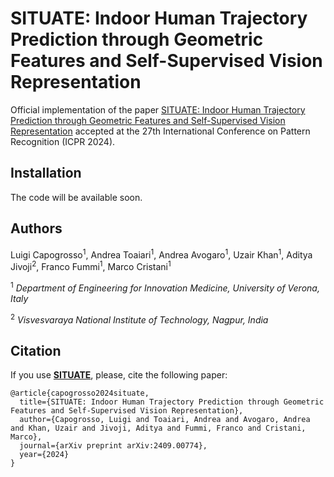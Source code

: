 # SITUATE: Indoor Human Trajectory Prediction through Geometric Features and Self-Supervised Vision Representation #

Official implementation of the paper [SITUATE: Indoor Human Trajectory Prediction through Geometric Features and Self-Supervised Vision Representation](https://intelligolabs.github.io/SITUATE/) accepted at the 27th International Conference on Pattern Recognition (ICPR 2024).

## Installation ##
The code will be available soon.

## Authors ##
Luigi Capogrosso<sup>1</sup>, Andrea Toaiari<sup>1</sup>, Andrea Avogaro<sup>1</sup>, Uzair Khan<sup>1</sup>, Aditya Jivoji<sup>2</sup>, Franco Fummi<sup>1</sup>, Marco Cristani<sup>1</sup>

<sup>1</sup> *Department of Engineering for Innovation Medicine, University of Verona, Italy*

<sup>2</sup> *Visvesvaraya National Institute of Technology, Nagpur, India*

## Citation ##
If you use [**SITUATE**](https://arxiv.org/abs/2409.00774), please, cite the following paper:
```
@article{capogrosso2024situate,
  title={SITUATE: Indoor Human Trajectory Prediction through Geometric Features and Self-Supervised Vision Representation},
  author={Capogrosso, Luigi and Toaiari, Andrea and Avogaro, Andrea and Khan, Uzair and Jivoji, Aditya and Fummi, Franco and Cristani, Marco},
  journal={arXiv preprint arXiv:2409.00774},
  year={2024}
}
```
